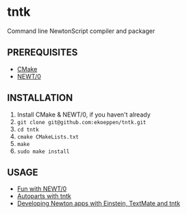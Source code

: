 tntk
====

Command line NewtonScript compiler and packager

PREREQUISITES
-------------

* [CMake](http://www.cmake.org/cmake/resources/software.html)
* [NEWT/0](http://gnue.github.io/NEWT0/)


INSTALLATION
------------

1. Install CMake & NEWT/0, if you haven't already
2. `git clone git@github.com:ekoeppen/tntk.git`
3. `cd tntk`
4. `cmake CMakeLists.txt`
5. `make`
6. `sudo make install`

USAGE
-----

* [Fun with NEWT/0](http://40hz.org/Pages/Mottek:%202010-11-23)
* [Autoparts with tntk](http://40hz.org/Pages/Mottek:%202011-01-09)
* [Developing Newton apps with Einstein, TextMate and tntk](http://40hz.org/Pages/Mottek:%202011-01-16)

